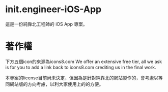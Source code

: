 # init.engineer-iOS-App
這是一份純靠北工程師的 iOS App 專案。



# 著作權
下方五個icon的來源為icons8.com
We offer an extensive free tier, all we ask is for you to add a link back to icons8.com crediting us in the final work.

本專案的license目前尚未決定，但因為是針對純靠北的網站製作的，會考慮以等同網站版的方向考慮，以利大家使用上的的方便。
